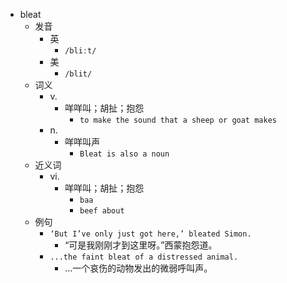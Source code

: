 - bleat
  - 发音
    - 英
      - `/bliːt/`
    - 美
      - `/blit/`
  - 词义
    - v.
      - 咩咩叫；胡扯；抱怨
        - `to make the sound that a sheep or goat makes`
    - n.
      - 咩咩叫声
        - `Bleat is also a noun`
  - 近义词
    - vi.
      - 咩咩叫；胡扯；抱怨
        - `baa`
        - `beef about`
  - 例句
    - `‘But I’ve only just got here,’ bleated Simon.`
      - “可是我刚刚才到这里呀。”西蒙抱怨道。
    - `...the faint bleat of a distressed animal.`
      - ...一个哀伤的动物发出的微弱呼叫声。

